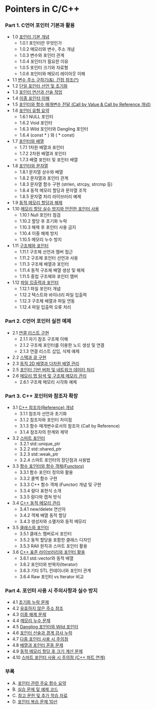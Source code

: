 # Pointers in C/C++
### Part 1. C언어 포인터 기본과 활용
* 1.0 [포인터 기본 개념](https://github.com/csbyun-data/Pointers/blob/main/PART1_00.md)
  * 1.0.1 포인터란 무엇인가  
  * 1.0.2 메모리와 변수, 주소 개념  
  * 1.0.3 변수와 포인터 관계  
  * 1.0.4 포인터가 필요한 이유  
  * 1.0.5 포인터 크기와 자료형  
  * 1.0.6 포인터와 메모리 레이아웃 이해  
* 1.1 [변수 주소 구하기(&), 간접 참조(*)](https://github.com/csbyun-data/Pointers/blob/main/PART1_01.md)  
* 1.2 [단일 포인터 선언 및 초기화](https://github.com/csbyun-data/Pointers/blob/main/PART1_02.md)  
* 1.3 [포인터 연산과 산술 작업](https://github.com/csbyun-data/Pointers/blob/main/PART1_03.md)  
* 1.4 [이중 포인터 이해](https://github.com/csbyun-data/Pointers/blob/main/PART1_04.md)  
* 1.5 [포인터와 함수 매개변수 전달 (Call by Value & Call by Reference 개념)](https://github.com/csbyun-data/Pointers/blob/main/PART1_05.md)  
* 1.6 [포인터 유형 요약](https://github.com/csbyun-data/Pointers/blob/main/PART1_06.md)  
  * 1.6.1 NULL 포인터  
  * 1.6.2 Void 포인터  
  * 1.6.3 Wild 포인터와 Dangling 포인터
  * 1.6.4 (const * ) 와 ( * const)
* 1.7 [포인터와 배열](https://github.com/csbyun-data/Pointers/blob/main/PART1_07.md)  
  * 1.7.1 1차원 배열과 포인터  
  * 1.7.2 2차원 배열과 포인터  
  * 1.7.3 배열 포인터 및 포인터 배열  
* 1.8 [포인터와 문자열](https://github.com/csbyun-data/Pointers/blob/main/PART1_08.md)  
  * 1.8.1 문자열 상수와 배열  
  * 1.8.2 문자열과 포인터 관계  
  * 1.8.3 문자열 함수 구현 (strlen, strcpy, strcmp 등)  
  * 1.8.4 동적 메모리 할당과 문자열 조작
  * 1.8.5 문자열 처리 라이브러리 예제
* 1.9 [동적 메모리 할당과 해제](https://github.com/csbyun-data/Pointers/blob/main/PART1_09.md)  
* 1.10 [메모리 할당 실수 방지와 안전한 포인터 사용](https://github.com/csbyun-data/Pointers/blob/main/PART1_10.md)  
  * 1.10.1 Null 포인터 점검  
  * 1.10.2 할당 후 초기화 누락  
  * 1.10.3 해제 후 포인터 사용 금지  
  * 1.10.4 이중 해제 방지  
  * 1.10.5 메모리 누수 방지  
* 1.11 [구조체와 포인터](https://github.com/csbyun-data/Pointers/blob/main/PART1_11.md)  
  * 1.11.1 구조체 선언과 멤버 접근  
  * 1.11.2 구조체 포인터 선언과 사용  
  * 1.11.3 구조체 배열과 포인터  
  * 1.11.4 동적 구조체 배열 생성 및 해제  
  * 1.11.5 중첩 구조체와 포인터 멤버  
* 1.12 [파일 입출력과 포인터](https://github.com/csbyun-data/Pointers/blob/main/PART1_12.md)  
  * 1.12.1 파일 포인터 개념  
  * 1.12.2 텍스트와 바이너리 파일 입출력  
  * 1.12.3 구조체 배열과 파일 연동  
  * 1.12.4 파일 입출력 오류 처리  

### Part 2. C언어 포인터 실전 예제
* 2.1 [연결 리스트 구현](https://github.com/csbyun-data/Pointers/blob/main/PART2_01.md)  
  * 2.1.1 자기 참조 구조체 이해  
  * 2.1.2 구조체 포인터를 이용한 노드 생성 및 연결  
  * 2.1.3 연결 리스트 삽입, 삭제 예제  
* 2.2 [스택과 큐 구현](https://github.com/csbyun-data/Pointers/blob/main/PART2_02.md)  
* 2.3 [동적 2D 배열과 다차원 배열 관리](https://github.com/csbyun-data/Pointers/blob/main/PART2_03.md)  
* 2.5 [포인터 기반 버퍼 및 네트워크 데이터 처리](https://github.com/csbyun-data/Pointers/blob/main/PART2_05.md)  
* 2.6 [메모리 맵 탐색 및 구조체 메모리 관리](https://github.com/csbyun-data/Pointers/blob/main/PART2_06.md)  
  * 2.6.1 구조체 메모리 시각화 예제

### Part 3. C++ 포인터와 참조자 확장
* 3.1 [C++ 참조자(Reference) 개념](https://github.com/csbyun-data/Pointers/blob/main/PART3_01.md)  
  * 3.1.1 참조자 선언과 초기화  
  * 3.1.2 참조자와 포인터 차이점  
  * 3.1.3 함수 매개변수로서의 참조자 (Call by Reference)  
  * 3.1.4 참조자의 한계와 제약  
* 3.2 [스마트 포인터](https://github.com/csbyun-data/Pointers/blob/main/PART3_02.md)  
  * 3.2.1 std::unique_ptr  
  * 3.2.2 std::shared_ptr  
  * 3.2.3 std::weak_ptr  
  * 3.2.4 스마트 포인터의 장단점과 사용법  
* 3.3 [함수 포인터와 함수 객체(Functors)](https://github.com/csbyun-data/Pointers/blob/main/PART3_03.md)  
  * 3.3.1 함수 포인터 정의와 활용  
  * 3.3.2 콜백 함수 구현  
  * 3.3.3 C++ 함수 객체 (Functor) 개념 및 구현  
  * 3.3.4 람다 표현식 소개
  * 3.3.5 람다와 캡쳐 방식
* 3.4 [C++ 동적 메모리 관리](https://github.com/csbyun-data/Pointers/blob/main/PART3_04.md)  
  * 3.4.1 new/delete 연산자  
  * 3.4.2 객체 배열 동적 할당  
  * 3.4.3 생성자와 소멸자와 동적 메모리  
* 3.5 [클래스와 포인터](https://github.com/csbyun-data/Pointers/blob/main/PART3_05.md)  
  * 3.5.1 클래스 멤버로서 포인터  
  * 3.5.2 동적 할당을 포함한 클래스 디자인  
  * 3.5.3 RAII 원칙과 스마트 포인터 활용  
* 3.6 [C++ 표준 라이브러리와 포인터 활용](https://github.com/csbyun-data/Pointers/blob/main/PART3_06.md)  
  * 3.6.1 std::vector와 동적 배열  
  * 3.6.2 포인터와 반복자(Iterator)  
  * 3.6.3 기타 STL 컨테이너와 포인터 관계
  * 3.6.4 Raw 포인터 vs Iterator 비교  

### Part 4. 포인터 사용 시 주의사항과 실수 방지
* 4.1 [초기화 누락 문제](https://github.com/csbyun-data/Pointers/blob/main/PART4_01.md)  
* 4.2 [유효하지 않은 주소 참조](https://github.com/csbyun-data/Pointers/blob/main/PART4_02.md)  
* 4.3 [이중 해제 문제](https://github.com/csbyun-data/Pointers/blob/main/PART4_03.md)  
* 4.4 [메모리 누수 문제](https://github.com/csbyun-data/Pointers/blob/main/PART4_04.md)  
* 4.5 [Dangling 포인터와 Wild 포인터](https://github.com/csbyun-data/Pointers/blob/main/PART4_05.md)  
* 4.6 [포인터 산술과 경계 검사 누락](https://github.com/csbyun-data/Pointers/blob/main/PART4_06.md)  
* 4.7 [다중 포인터 사용 시 주의점](https://github.com/csbyun-data/Pointers/blob/main/PART4_07.md)  
* 4.8 [배열과 포인터 혼동 문제](https://github.com/csbyun-data/Pointers/blob/main/PART4_08.md)  
* 4.9 [동적 메모리 할당 후 크기 계산 문제](https://github.com/csbyun-data/Pointers/blob/main/PART4_09.md)  
* 4.10 [스마트 포인터 사용 시 주의점 (C++ 파트 연계)](https://github.com/csbyun-data/Pointers/blob/main/PART4_10.md)  

### 부록
* A. [포인터 관련 주요 함수 요약](https://github.com/csbyun-data/Pointers/blob/main/Appendix_A.md)  
* B. [실습 문제 및 예제 코드](https://github.com/csbyun-data/Pointers/blob/main/Appendix_B.md)  
* C. [참고 문헌 및 추가 학습 자료](https://github.com/csbyun-data/Pointers/blob/main/Appendix_C.md)
* D. [포인터 복습 문제 10선](https://github.com/csbyun-data/Pointers/blob/main/Appendix_D.md)
